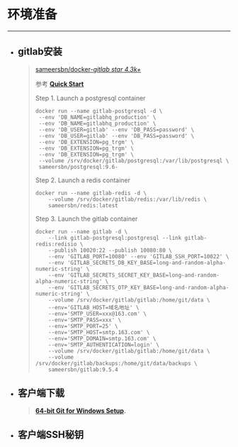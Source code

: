 # 环境准备

---

* ## gitlab安装

  > [sameersbn\/docker-](https://github.com/sameersbn/docker-gitlab)[_gitlab    star 4.3k+_](https://github.com/sameersbn/docker-gitlab)
  > 
  > 参考 [**Quick Start**](https://github.com/sameersbn/docker-gitlab#quick-start)
  > 
  > Step 1. Launch a postgresql container
  > 
  > ```
  > docker run --name gitlab-postgresql -d \
  >  --env 'DB_NAME=gitlabhq_production' \ 
  >  --env 'DB_NAME=gitlabhq_production' \ 
  >  --env 'DB_USER=gitlab' --env 'DB_PASS=password' \ 
  >  --env 'DB_USER=gitlab' --env 'DB_PASS=password' \ 
  >  --env 'DB_EXTENSION=pg_trgm' \ 
  >  --env 'DB_EXTENSION=pg_trgm' \ 
  >  --env 'DB_EXTENSION=pg_trgm' \ 
  >  --volume /srv/docker/gitlab/postgresql:/var/lib/postgresql \
  >  sameersbn/postgresql:9.6- 
  > ```
  > 
  > Step 2. Launch a redis container
  > 
  > ```
  > docker run --name gitlab-redis -d \
  >     --volume /srv/docker/gitlab/redis:/var/lib/redis \
  >     sameersbn/redis:latest
  > ```
  > 
  > Step 3. Launch the gitlab container
  > 
  > ```
  > docker run --name gitlab -d \
  >     --link gitlab-postgresql:postgresql --link gitlab-redis:redisio \
  >     --publish 10020:22 --publish 10080:80 \
  >     --env 'GITLAB_PORT=10080' --env 'GITLAB_SSH_PORT=10022' \
  >     --env 'GITLAB_SECRETS_DB_KEY_BASE=long-and-random-alpha-numeric-string' \
  >     --env 'GITLAB_SECRETS_SECRET_KEY_BASE=long-and-random-alpha-numeric-string' \
  >     --env 'GITLAB_SECRETS_OTP_KEY_BASE=long-and-random-alpha-numeric-string' \
  >     --volume /srv/docker/gitlab/gitlab:/home/git/data \
  >     --env='GITLAB_HOST=域名地址' \
  >     --env='SMTP_USER=xxx@163.com' \
  >     --env='SMTP_PASS=xxx' \
  >     --env='SMTP_PORT=25' \
  >     --env='SMTP_HOST=smtp.163.com' \
  >     --env='SMTP_DOMAIN=smtp.163.com' \
  >     --env='SMTP_AUTHENTICATION=login' \
  >     --volume /srv/docker/gitlab/gitlab:/home/git/data \
  >     --volume /srv/docker/gitlab/backups:/home/git/data/backups \
  >     sameersbn/gitlab:9.5.4
  > ```


* ## 客户端下载

  > [**64-bit Git for Windows Setup**](https://github.com/git-for-windows/git/releases/download/v2.14.1.windows.1/Git-2.14.1-64-bit.exe)**.**


* ## 客户端SSH秘钥


